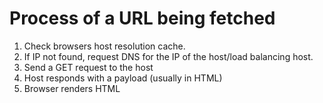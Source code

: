 # Process of a URL being fetched

1. Check browsers host resolution cache.
2. If IP not found, request DNS for the IP of the host/load balancing host.
3. Send a GET request to the host
4. Host responds with a payload (usually in HTML)
5. Browser renders HTML

